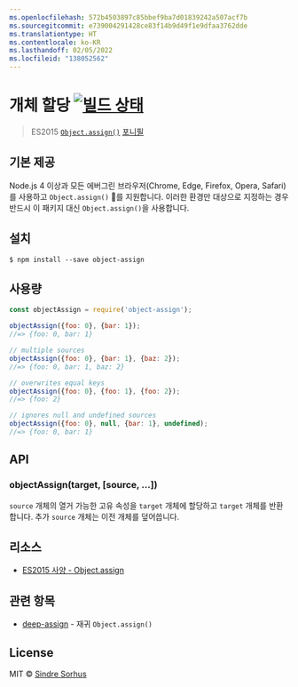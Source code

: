 ```yaml
---
ms.openlocfilehash: 572b4503897c85bbef9ba7d01839242a507acf7b
ms.sourcegitcommit: e739004291428ce83f14b9d49f1e9dfaa3762dde
ms.translationtype: HT
ms.contentlocale: ko-KR
ms.lasthandoff: 02/05/2022
ms.locfileid: "138052562"
---
```

# <a name="object-assign-build-statushttpstravis-ciorgsindresorhusobject-assign"></a>개체 할당 [![빌드 상태](https://travis-ci.org/sindresorhus/object-assign.svg?branch=master)](https://travis-ci.org/sindresorhus/object-assign)

> ES2015 [`Object.assign()`](http://www.2ality.com/2014/01/object-assign.html) [포니필](https://ponyfill.com)


## <a name="use-the-built-in"></a>기본 제공

Node.js 4 이상과 모든 에버그린 브라우저(Chrome, Edge, Firefox, Opera, Safari)를 사용하고 `Object.assign()` :tada:를 지원합니다. 이러한 환경만 대상으로 지정하는 경우 반드시 이 패키지 대신 `Object.assign()`을 사용합니다.


## <a name="install"></a>설치

```
$ npm install --save object-assign
```


## <a name="usage"></a>사용량

```js
const objectAssign = require('object-assign');

objectAssign({foo: 0}, {bar: 1});
//=> {foo: 0, bar: 1}

// multiple sources
objectAssign({foo: 0}, {bar: 1}, {baz: 2});
//=> {foo: 0, bar: 1, baz: 2}

// overwrites equal keys
objectAssign({foo: 0}, {foo: 1}, {foo: 2});
//=> {foo: 2}

// ignores null and undefined sources
objectAssign({foo: 0}, null, {bar: 1}, undefined);
//=> {foo: 0, bar: 1}
```


## <a name="api"></a>API

### <a name="objectassigntarget-source-"></a>objectAssign(target, [source, ...])

`source` 개체의 열거 가능한 고유 속성을 `target` 개체에 할당하고 `target` 개체를 반환합니다. 추가 `source` 개체는 이전 개체를 덮어씁니다.


## <a name="resources"></a>리소스

- [ES2015 사양 - Object.assign](https://people.mozilla.org/~jorendorff/es6-draft.html#sec-object.assign)


## <a name="related"></a>관련 항목

- [deep-assign](https://github.com/sindresorhus/deep-assign) - 재귀 `Object.assign()`


## <a name="license"></a>License

MIT © [Sindre Sorhus](https://sindresorhus.com)
